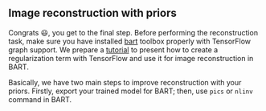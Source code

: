 ## Image reconstruction with priors

Congrats 😃, you get to the final step. Before performing the reconstruction task, make sure you have installed [bart](https://github.com/mrirecon/bart) toolbox properly with TensorFlow graph support.
We prepare a [tutorial](https://github.com/mrirecon/bart-workshop/tree/master/ismrm2021) to present how to create a regularization term with TensorFlow and use it for image reconstruction in BART.

Basically, we have two main steps to improve reconstruction with your priors. Firstly, export your trained model for BART; then, use `pics` or `nlinv` command in BART.



